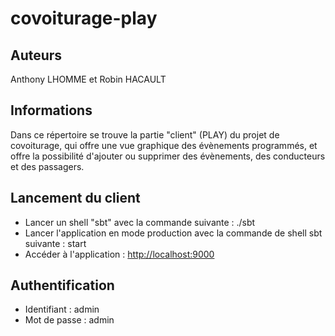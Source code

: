 # covoiturage-play
## Auteurs
Anthony LHOMME et Robin HACAULT
## Informations
Dans ce répertoire se trouve la partie "client" (PLAY) du projet de covoiturage, qui offre une vue graphique des évènements programmés, et offre la possibilité d'ajouter ou supprimer des évènements, des conducteurs et des passagers.

## Lancement du client
- Lancer un shell "sbt" avec la commande suivante : ./sbt
- Lancer l'application en mode production avec la commande de shell sbt suivante : start
- Accéder à l'application : [http://localhost:9000](http://localhost:9000)

## Authentification
- Identifiant : admin
- Mot de passe : admin
